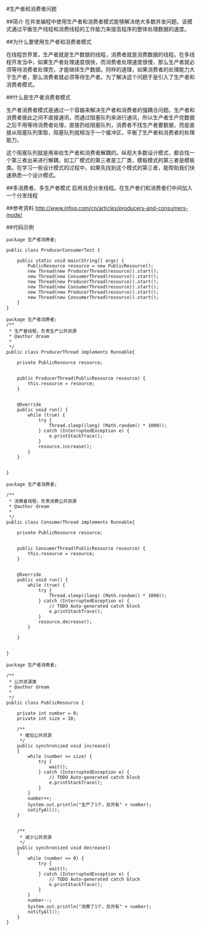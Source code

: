 #生产者和消费者问题


##简介
在并发编程中使用生产者和消费者模式能够解决绝大多数并发问题。该模式通过平衡生产线程和消费线程的工作能力来提高程序的整体处理数据的速度。

##为什么要使用生产者和消费者模式

在线程世界里，生产者就是生产数据的线程，消费者就是消费数据的线程。在多线程开发当中，如果生产者处理速度很快，而消费者处理速度很慢，那么生产者就必须等待消费者处理完，才能继续生产数据。同样的道理，如果消费者的处理能力大于生产者，那么消费者就必须等待生产者。为了解决这个问题于是引入了生产者和消费者模式。

##什么是生产者消费者模式

生产者消费者模式是通过一个容器来解决生产者和消费者的强耦合问题。生产者和消费者彼此之间不直接通讯，而通过阻塞队列来进行通讯，所以生产者生产完数据之后不用等待消费者处理，直接扔给阻塞队列，消费者不找生产者要数据，而是直接从阻塞队列里取，阻塞队列就相当于一个缓冲区，平衡了生产者和消费者的处理能力。

这个阻塞队列就是用来给生产者和消费者解耦的。纵观大多数设计模式，都会找一个第三者出来进行解耦，如工厂模式的第三者是工厂类，模板模式的第三者是模板类。在学习一些设计模式的过程中，如果先找到这个模式的第三者，能帮助我们快速熟悉一个设计模式。


##多消费者、多生产者模式
启用消息分发线程。在生产者们和消费者们中间加入一个分发线程


##参考资料
http://www.infoq.com/cn/articles/producers-and-consumers-mode/



##代码示例

```
package 生产者消费者;

public class ProducerConsumerTest {

	public static void main(String[] args) {
		PublicResource resource = new PublicResource();
		new Thread(new ProducerThread(resource)).start();
        new Thread(new ConsumerThread(resource)).start();
        new Thread(new ProducerThread(resource)).start();
        new Thread(new ConsumerThread(resource)).start();
        new Thread(new ProducerThread(resource)).start();
        new Thread(new ConsumerThread(resource)).start();
	}
}
```
```
package 生产者消费者;
/**
 * 生产者线程，负责生产公共资源
 * @author dream
 *
 */
public class ProducerThread implements Runnable{

	private PublicResource resource;

	
	public ProducerThread(PublicResource resource) {
		this.resource = resource;
	}


	@Override
	public void run() {
		while (true) {
			try {
				Thread.sleep((long) (Math.random() * 1000));
			} catch (InterruptedException e) {
				e.printStackTrace();
			}
			resource.increase();
		}
	}
	
	
}
```

```
package 生产者消费者;

/**
 * 消费者线程，负责消费公共资源
 * @author dream
 *
 */
public class ConsumerThread implements Runnable{

	private PublicResource resource;
	
	
	public ConsumerThread(PublicResource resource) {
		this.resource = resource;
	}


	@Override
	public void run() {
		while (true) {
			try {
				Thread.sleep((long) (Math.random() * 1000));
			} catch (InterruptedException e) {
				// TODO Auto-generated catch block
				e.printStackTrace();
			}
			resource.decrease();
		}
		
	}
	

}
```

```
package 生产者消费者;

/**
 * 公共资源类
 * @author dream
 *
 */
public class PublicResource {

	private int number = 0;
	private int size = 10;
	
	/**
	 * 增加公共资源
	 */
	public synchronized void increase()
	{
		while (number >= size) {
			try {
				wait();
			} catch (InterruptedException e) {
				// TODO Auto-generated catch block
				e.printStackTrace();
			}
		}
		number++;
		System.out.println("生产了1个，总共有" + number);
		notifyAll();
	}
	
	
	/**
	 * 减少公共资源
	 */
	public synchronized void decrease()
	{
		while (number <= 0) {
			try {
				wait();
			} catch (InterruptedException e) {
				// TODO Auto-generated catch block
				e.printStackTrace();
			}
		}
		number--;
		System.out.println("消费了1个，总共有" + number);
		notifyAll();
	}
}

```
